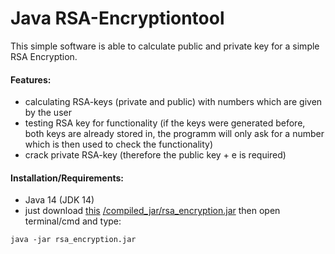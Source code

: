 # Java RSA-Encryptiontool

This simple software is able to calculate public and private key for a simple RSA Encryption.

#### Features:
* calculating RSA-keys (private and public) with numbers which are given by the user
* testing RSA key for functionality (if the keys were generated before, both keys are already stored in, the programm will only ask for a number which is then used to check the functionality)
* crack private RSA-key (therefore the public key + e is required)

#### Installation/Requirements:
* Java 14 (JDK 14)
* just download [this](https://github.com/Zyzonix/rsa_encryption/blob/main/compiled_jar/rsa_calculation.jar?raw=true) [/compiled_jar/rsa_encryption.jar](../three/main/compiled_jar) then open terminal/cmd and type:
```
java -jar rsa_encryption.jar
```
